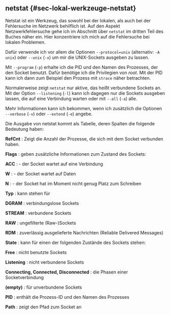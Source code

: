 
## netstat {#sec-lokal-werkzeuge-netstat}

Netstat ist ein Werkzeug, das sowohl bei der lokalen, als auch bei der
Fehlersuche im Netzwerk behilflich ist.
Auf den Aspekt Netzwerkfehlersuche gehe ich im Abschnitt über 
`netstat` im dritten Teil des Buches näher ein.
Hier konzentriere ich mich auf die Fehlersuche bei lokalen Problemen.

Dafür verwende ich vor allem die Optionen `--protocol=unix`
(alternativ: `-A unix`) oder `--unix` (`-x`) um mir die
UNIX-Sockets ausgeben zu lassen.

Mit `--program` (`-p`) erhalte ich die PID und den Namen des
Prozesses, der den Socket benutzt.
Dafür benötige ich die Privilegien von *root*.
Mit der PID kann ich dann zum Beispiel den Prozess mit `strace` näher
betrachten.

Normalerweise zeigt `netstat` nur aktive, das heißt verbundene Sockets an. Mit
der Option `--listening` (`-l`) kann ich dagegen nur die Sockets
ausgeben lassen, die auf eine Verbindung warten oder mit `--all`
(`-a`) alle.

Mehr Informationen kann ich bekommen, wenn ich zusätzlich die Optionen
`--verbose` (`-v`) oder `--extend` (`-e`) angebe.

Die Ausgabe von netstat kommt als Tabelle, deren Spalten die folgende
Bedeutung haben:

**RefCnt**
: Zeigt die Anzahl der Prozesse, die sich mit dem Socket verbunden haben.

**Flags**
: geben zusätzliche Informationen zum Zustand des Sockets:

  **ACC**
  : - der Socket wartet auf eine Verbindung

  **W**
  : - der Socket wartet auf Daten

  **N**
  : - der Socket hat im Moment nicht genug Platz zum Schreiben

**Typ**
: kann stehen für

  **DGRAM**
  : verbindungslose Sockets

  **STREAM**
  : verbundene Sockets

  **RAW**
  : ungefilterte (Raw-)Sockets

  **RDM**
  : zuverlässig ausgelieferte Nachrichten (Reliable
    Delivered Messages)

**State**
: kann für einen der folgenden Zustände des Sockets stehen:

  **Free**
  : nicht benutzte Sockets

  **Listening**
  : nicht verbundene Sockets

  **Connecting, Connected, Disconnected**
  : die Phasen einer Socketverbindung

  **(empty)**
  : für unverbundene Sockets

**PID**
: enthält die Prozess-ID und den Namen des Prozesses

**Path**
: zeigt den Pfad zum Socket an

